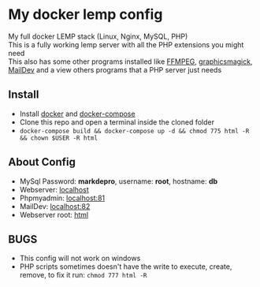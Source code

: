 # My docker lemp config
My full docker LEMP stack (Linux, Nginx, MySQL, PHP)  
This is a fully working lemp server with all the PHP extensions you might need  
This also has some other programs installed like [FFMPEG](https://www.ffmpeg.org/), [graphicsmagick](http://www.graphicsmagick.org/), [MailDev](https://github.com/djfarrelly/MailDev) and a view others programs that a PHP server just needs  

## Install
- Install [docker](https://docs.docker.com/install/) and [docker-compose](https://docs.docker.com/compose/install/)
- Clone this repo and open a terminal inside the cloned folder
- `docker-compose build && docker-compose up -d && chmod 775 html -R && chown $USER -R html`

## About Config
- MySql Password: **markdepro**, username: **root**, hostname: **db**
- Webserver: [localhost](http://localhost/)
- Phpmyadmin: [localhost:81](http://localhost:81/)
- MailDev: [localhost:82](http://localhost:82/)
- Webserver root: [html](html)

## BUGS
- This config will not work on windows
- PHP scripts sometimes doesn't have the write to execute, create, remove, to fix it run: `chmod 777 html -R`
